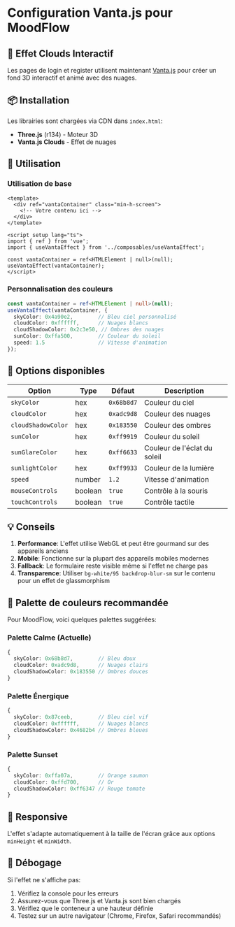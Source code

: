 # Configuration Vanta.js pour MoodFlow

## 🎨 Effet Clouds Interactif

Les pages de login et register utilisent maintenant [Vanta.js](https://www.vantajs.com/?effect=clouds) pour créer un fond 3D interactif et animé avec des nuages.

## 📦 Installation

Les librairies sont chargées via CDN dans `index.html`:
- **Three.js** (r134) - Moteur 3D
- **Vanta.js Clouds** - Effet de nuages

## 🚀 Utilisation

### Utilisation de base

```vue
<template>
  <div ref="vantaContainer" class="min-h-screen">
    <!-- Votre contenu ici -->
  </div>
</template>

<script setup lang="ts">
import { ref } from 'vue';
import { useVantaEffect } from '../composables/useVantaEffect';

const vantaContainer = ref<HTMLElement | null>(null);
useVantaEffect(vantaContainer);
</script>
```

### Personnalisation des couleurs

```typescript
const vantaContainer = ref<HTMLElement | null>(null);
useVantaEffect(vantaContainer, {
  skyColor: 0x4a90e2,        // Bleu ciel personnalisé
  cloudColor: 0xffffff,      // Nuages blancs
  cloudShadowColor: 0x2c3e50, // Ombres des nuages
  sunColor: 0xffa500,        // Couleur du soleil
  speed: 1.5                 // Vitesse d'animation
});
```

## 🎨 Options disponibles

| Option | Type | Défaut | Description |
|--------|------|--------|-------------|
| `skyColor` | hex | `0x68b8d7` | Couleur du ciel |
| `cloudColor` | hex | `0xadc9d8` | Couleur des nuages |
| `cloudShadowColor` | hex | `0x183550` | Couleur des ombres |
| `sunColor` | hex | `0xff9919` | Couleur du soleil |
| `sunGlareColor` | hex | `0xff6633` | Couleur de l'éclat du soleil |
| `sunlightColor` | hex | `0xff9933` | Couleur de la lumière |
| `speed` | number | `1.2` | Vitesse d'animation |
| `mouseControls` | boolean | `true` | Contrôle à la souris |
| `touchControls` | boolean | `true` | Contrôle tactile |

## 💡 Conseils

1. **Performance**: L'effet utilise WebGL et peut être gourmand sur des appareils anciens
2. **Mobile**: Fonctionne sur la plupart des appareils mobiles modernes
3. **Fallback**: Le formulaire reste visible même si l'effet ne charge pas
4. **Transparence**: Utiliser `bg-white/95 backdrop-blur-sm` sur le contenu pour un effet de glassmorphism

## 🎯 Palette de couleurs recommandée

Pour MoodFlow, voici quelques palettes suggérées:

### Palette Calme (Actuelle)
```typescript
{
  skyColor: 0x68b8d7,        // Bleu doux
  cloudColor: 0xadc9d8,      // Nuages clairs
  cloudShadowColor: 0x183550 // Ombres douces
}
```

### Palette Énergique
```typescript
{
  skyColor: 0x87ceeb,        // Bleu ciel vif
  cloudColor: 0xffffff,      // Nuages blancs
  cloudShadowColor: 0x4682b4 // Ombres bleues
}
```

### Palette Sunset
```typescript
{
  skyColor: 0xffa07a,        // Orange saumon
  cloudColor: 0xffd700,      // Or
  cloudShadowColor: 0xff6347 // Rouge tomate
}
```

## 📱 Responsive

L'effet s'adapte automatiquement à la taille de l'écran grâce aux options `minHeight` et `minWidth`.

## 🔧 Débogage

Si l'effet ne s'affiche pas:
1. Vérifiez la console pour les erreurs
2. Assurez-vous que Three.js et Vanta.js sont bien chargés
3. Vérifiez que le conteneur a une hauteur définie
4. Testez sur un autre navigateur (Chrome, Firefox, Safari recommandés)

